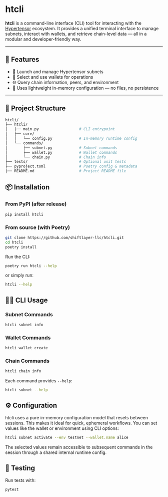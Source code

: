 # htcli

**htcli** is a command-line interface (CLI) tool for interacting with the [Hypertensor](http://github.com/hypertensor-blockchain/) ecosystem. It provides a unified terminal interface to manage subnets, interact with wallets, and retrieve chain-level data — all in a modular and developer-friendly way.

---

## 🚀 Features

- 🧠 Launch and manage Hypertensor subnets
- 🔐 Select and use wallets for operations
- 🌐 Query chain information, peers, and environment
- 🧰 Uses lightweight in-memory configuration — no files, no persistence

---

## 📁 Project Structure
```bash
htcli/
├── htcli/
│   ├── main.py                  # CLI entrypoint
│   ├── core/
│   │   └── config.py            # In-memory runtime config
│   └── commands/
│       ├── subnet.py            # Subnet commands
│       ├── wallet.py            # Wallet commands
│       └── chain.py             # Chain info
├── tests/                       # Optional unit tests
├── pyproject.toml               # Poetry config & metadata
├── README.md                    # Project README file
```

## 📦 Installation

### From PyPI (after release)
```bash
pip install htcli
```

### From source (with Poetry)
```bash
git clone https://github.com/shiftlayer-llc/htcli.git
cd htcli
poetry install
```

Run the CLI:
```bash
poetry run htcli --help
```
or simply run:
```bash
htcli --help
```

## 🧑‍💻 CLI Usage
### Subnet Commands
```bash
htcli subnet info
```
### Wallet Commands
```bash
htcli wallet create
```
### Chain Commands
```bash
htcli chain info
```

Each command provides `--help`:
```bash
htcli subnet --help
```

## ⚙️ Configuration

htcli uses a pure in-memory configuration model that resets between sessions. This makes it ideal for quick, ephemeral workflows.
You can set values like the wallet or environment using CLI options:
```bash
htcli subnet activate --env testnet --wallet.name alice
```
The selected values remain accessible to subsequent commands in the session through a shared internal runtime config.

## 🧪 Testing
Run tests with:
```bash
pytest
```